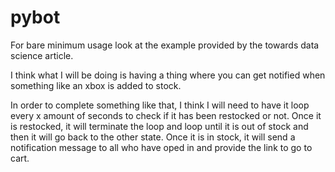 # pybot

For bare minimum usage look at the example provided by the towards data science article.

I think what I will be doing is having a thing where you can get notified when something like an xbox is added to stock.

In order to complete something like that, I think I will need to have it loop every x amount of seconds to check if it has been
restocked or not. Once it is restocked, it will terminate the loop and loop until it is out of stock and then it will go back to the other state.
Once it is in stock, it will send a notification message to all who have oped in and provide the link to go to cart.